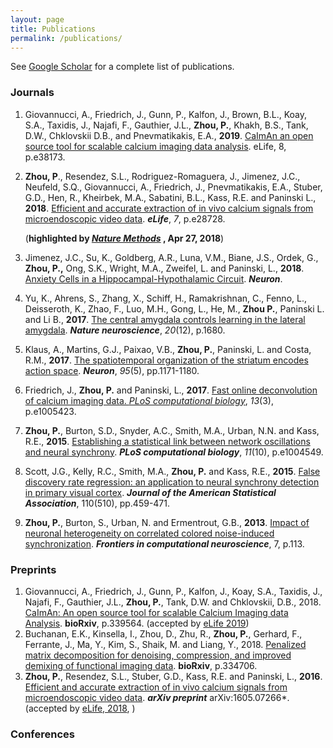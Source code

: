 ```yaml
---
layout: page
title: Publications
permalink: /publications/
---
```


See [Google Scholar](https://scholar.google.com/citations?hl=en&user=hw0JvzAAAAAJ&view_op=list_works&sortby=pubdate) for a complete list of publications. 

### Journals

1. Giovannucci, A., Friedrich, J., Gunn, P., Kalfon, J., Brown, B.L., Koay, S.A., Taxidis, J., Najafi, F., Gauthier, J.L., **Zhou, P.**, Khakh, B.S., Tank, D.W., Chklovskii D.B., and Pnevmatikakis, E.A.,   **2019**. [CaImAn an open source tool for scalable calcium imaging data analysis](https://elifesciences.org/articles/38173). eLife, 8, p.e38173.
   
2. **Zhou, P**., Resendez, S.L., Rodriguez-Romaguera, J., Jimenez, J.C., Neufeld, S.Q., Giovannucci, A., Friedrich, J., Pnevmatikakis, E.A., Stuber, G.D., Hen, R., Kheirbek, M.A., Sabatini, B.L., Kass, R.E. and Paninski L., **2018**. [Efficient and accurate extraction of in vivo calcium signals from microendoscopic video data](https://elifesciences.org/articles/28728). ***eLife***, *7*, p.e28728. 

   (**highlighted by [*Nature Methods*](https://www.nature.com/articles/nmeth.4670) , Apr 27, 2018**)

3. Jimenez, J.C., Su, K., Goldberg, A.R., Luna, V.M., Biane, J.S., Ordek, G., **Zhou, P.,** Ong, S.K., Wright, M.A., Zweifel, L. and Paninski, L., **2018**. [Anxiety Cells in a Hippocampal-Hypothalamic Circuit](https://www.sciencedirect.com/science/article/pii/S0896627318300199). ***Neuron***.

4. Yu, K., Ahrens, S., Zhang, X., Schiff, H., Ramakrishnan, C., Fenno, L., Deisseroth, K., Zhao, F., Luo, M.H., Gong, L., He, M., **Zhou P.**, Paninski L. and Li B.,  **2017**. [The central amygdala controls learning in the lateral amygdala](https://www.nature.com/articles/s41593-017-0009-9). ***Nature neuroscience***, *20*(12), p.1680.

5. Klaus, A., Martins, G.J., Paixao, V.B., **Zhou, P.**, Paninski, L. and Costa, R.M., **2017**. [The spatiotemporal organization of the striatum encodes action space](https://www.sciencedirect.com/science/article/pii/S0896627317307304). ***Neuron***, *95*(5), pp.1171-1180.

6. Friedrich, J., **Zhou, P.** and Paninski, L., **2017**. [Fast online deconvolution of calcium imaging data. *PLoS computational biology*](http://journals.plos.org/ploscompbiol/article?rev=2&id=10.1371/journal.pcbi.1005423), *13*(3), p.e1005423.

7. **Zhou, P.**, Burton, S.D., Snyder, A.C., Smith, M.A., Urban, N.N. and Kass, R.E., **2015**. [Establishing a statistical link between network oscillations and neural synchrony](http://journals.plos.org/ploscompbiol/article?id=10.1371/journal.pcbi.1004549). ***PLoS computational biology***, *11*(10), p.e1004549.

8. Scott, J.G., Kelly, R.C., Smith, M.A., **Zhou, P.** and Kass, R.E., **2015**. [False discovery rate regression: an application to neural synchrony detection in primary visual cortex](http://www.tandfonline.com/doi/abs/10.1080/01621459.2014.990973). ***Journal of the American Statistical Association***, 110(510), pp.459-471.

9.  **Zhou, P.**, Burton, S., Urban, N. and Ermentrout, G.B., **2013**. [Impact of neuronal heterogeneity on correlated colored noise-induced synchronization](https://www.frontiersin.org/articles/10.3389/fncom.2013.00113/full). ***Frontiers in computational neuroscience***, 7, p.113.



### Preprints

1.  Giovannucci, A., Friedrich, J., Gunn, P., Kalfon, J., Koay, S.A., Taxidis, J., Najafi, F., Gauthier, J.L., **Zhou, P.**, Tank, D.W. and Chklovskii, D.B., 2018. [CaImAn: An open source tool for scalable Calcium Imaging data Analysis](https://www.biorxiv.org/content/early/2018/06/05/339564). **bioRxiv**, p.339564. (accepted by [eLife 2019](https://elifesciences.org/articles/38173))
2.  Buchanan, E.K., Kinsella, I., Zhou, D., Zhu, R., **Zhou, P.**, Gerhard, F., Ferrante, J., Ma, Y., Kim, S., Shaik, M. and Liang, Y., 2018. [Penalized matrix decomposition for denoising, compression, and improved demixing of functional imaging data](https://www.biorxiv.org/content/early/2018/06/03/334706). **bioRxiv**, p.334706.
3.  **Zhou, P.**, Resendez, S.L., Stuber, G.D., Kass, R.E. and Paninski, L., **2016**. [Efficient and accurate extraction of in vivo calcium signals from microendoscopic video data](https://arxiv.org/abs/1605.07266). ***arXiv preprint*** arXiv:1605.07266*. (accepted by [eLife, 2018](https://elifesciences.org/articles/28728), )

### Conferences